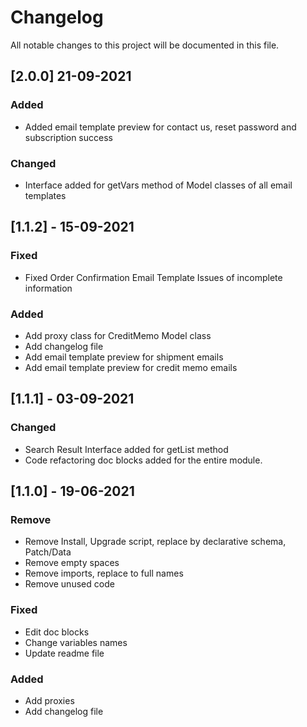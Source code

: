# Changelog
All notable changes to this project will be documented in this file.

## [2.0.0] 21-09-2021
### Added
- Added email template preview for contact us, reset password and subscription success

### Changed
- Interface added for getVars method of Model classes of all email templates

## [1.1.2] - 15-09-2021
### Fixed
- Fixed Order Confirmation Email Template Issues of incomplete information

### Added
- Add proxy class for CreditMemo Model class
- Add changelog file
- Add email template preview for shipment emails
- Add email template preview for credit memo emails

## [1.1.1] - 03-09-2021
### Changed
- Search Result Interface added for getList method
- Code refactoring doc blocks added for the entire module.

## [1.1.0] - 19-06-2021
### Remove
- Remove Install, Upgrade script, replace by declarative schema, Patch/Data
- Remove empty spaces
- Remove imports, replace to full names
- Remove unused code

### Fixed
- Edit doc blocks
- Change variables names
- Update readme file

### Added
- Add proxies
- Add changelog file
